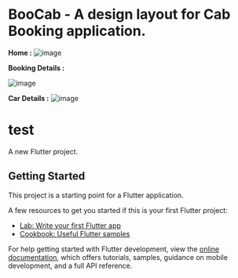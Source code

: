 # BooCab - A design layout for Cab Booking application.

**Home :**
![image](https://user-images.githubusercontent.com/95628601/227116300-0ac3d3a0-34d2-4a3a-8e80-65287c226b3d.png)

**Booking Details :**

![image](https://user-images.githubusercontent.com/95628601/227116473-b2ee89b2-1411-45da-9e3e-a249af925dc9.png)

**Car Details :**
![image](https://user-images.githubusercontent.com/95628601/227116602-c4a8dbe8-dcb5-4a46-b8a3-3e29e70d631f.png)



# test

A new Flutter project.

## Getting Started

This project is a starting point for a Flutter application.

A few resources to get you started if this is your first Flutter project:

- [Lab: Write your first Flutter app](https://docs.flutter.dev/get-started/codelab)
- [Cookbook: Useful Flutter samples](https://docs.flutter.dev/cookbook)

For help getting started with Flutter development, view the
[online documentation](https://docs.flutter.dev/), which offers tutorials,
samples, guidance on mobile development, and a full API reference.

